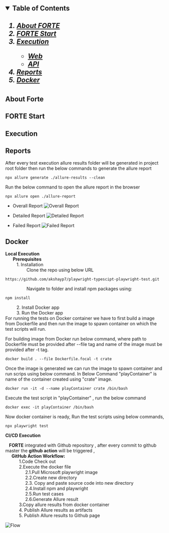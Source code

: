 <!-- TABLE OF CONTENTS -->
<h2>
    <details open="open">
        <summary class="normal">Table of Contents</summary>
        <h5>
          <ol>
            <li>
              <a href="#about-forte">About FORTE</a>
            </li>
            <li>
              <a href="#forte-start">FORTE Start</a>
            </li>
            <li><a href="#execution">Execution</a></li>
			   <ul>
			   <li>
			   <a href="web">Web</a>
			   </li>
			   <li>
			   <a href="api">API</a>
			   </li>
			   </ul>
            <li><a href="#reports">Reports</a></li>
            <li><a href="#docker">Docker</a></li>
          </ol>
        </h5>    
    </details>
</h2>

<!-- ABOUT THE PROJECT -->

## About Forte

## FORTE Start


## Execution

## Reports

After every test execution allure results folder will be generated in project root folder then run the below commands to generate the allure report

    npx allure generate ./allure-results --clean

Run the below command to open the allure report in the browser

    npx allure open ./allure-report

 - Overall Report
 ![Overall Report](https://user-images.githubusercontent.com/110914539/188542509-093f92b0-468b-4236-9d38-6e2d9fe63546.JPG)

 - Detailed Report
 ![Detailed Report](https://user-images.githubusercontent.com/110914539/188542617-c6fbf2a8-1ab2-459f-a784-621fd38c56fd.JPG)

 - Failed Report
 ![Failed Report](https://user-images.githubusercontent.com/110914539/188542809-b95d7289-b44e-4321-9485-3ee82683c5d9.JPG)


## Docker
**Local Execution**<br/>
&nbsp;&nbsp;&nbsp;&nbsp;&nbsp;&nbsp;**Prerequisites**<br/>
&nbsp;&nbsp;&nbsp;&nbsp;&nbsp;&nbsp;&nbsp;&nbsp;&nbsp;1. Installation<br/>
                                                                                                                   &nbsp;&nbsp;&nbsp;&nbsp;&nbsp;&nbsp;&nbsp;&nbsp;&nbsp;&nbsp;&nbsp;&nbsp;&nbsp;&nbsp;&nbsp;&nbsp;      Clone the repo using below URL
                                                                                                                  
    https://github.com/akshayp7/playwright-typescipt-playwright-test.git
 &nbsp;&nbsp;&nbsp;&nbsp;&nbsp;&nbsp;&nbsp;&nbsp;&nbsp;&nbsp;&nbsp;&nbsp;&nbsp;&nbsp;&nbsp;&nbsp;      Navigate to folder and install npm packages using:<br/>
 

    npm install

      

&nbsp;&nbsp;&nbsp;&nbsp;&nbsp;&nbsp;&nbsp;&nbsp;&nbsp;2. Install Docker app<br/>
&nbsp;&nbsp;&nbsp;&nbsp;&nbsp;&nbsp;&nbsp;&nbsp;&nbsp;3. Run the Docker app<br/>
     For running the tests on Docker container we have to first build a image from Dockerfile and then run the image to spawn container on which the test scripts will run.
     

  For building image from Docker run below command, where path to Dockerfile must be provided after --file tag and name of the image must be provided after -t tag.

    docker build . --file Dockerfile.focal -t crate

  Once the image is generated we can run the image to spawn container and run scrips using below command. In Below Command "playContainer" is name of the container created using "crate" image.

    docker run -it -d --name playContainer crate /bin/bash

 Execute the test script in "playContainer" , run the below command

    docker exec -it playContainer /bin/bash

Now docker container is ready, Run the test scripts using below commands,

    npx playwright test


**CI/CD Execution**<br/>

&nbsp; &nbsp;**FORTE** integrated with Github repository , after every commit to github master the **github action** will be triggered ,<br/>
&nbsp; &nbsp; &nbsp;**GitHub Action Workflow:**<br/>
       &nbsp; &nbsp; &nbsp;&nbsp; &nbsp; &nbsp; 1.Code Check out<br/>
       &nbsp; &nbsp; &nbsp;&nbsp; &nbsp; &nbsp; 2.Execute the docker file<br/>
       &nbsp; &nbsp; &nbsp;&nbsp; &nbsp; &nbsp;&nbsp; &nbsp;&nbsp;&nbsp;&nbsp;2.1.Pull Microsoft playwright image<br/>
       &nbsp; &nbsp; &nbsp;&nbsp; &nbsp; &nbsp;&nbsp; &nbsp;&nbsp;&nbsp;&nbsp;2.2.Create new directory<br/>
       &nbsp; &nbsp; &nbsp;&nbsp; &nbsp; &nbsp;&nbsp; &nbsp;&nbsp;&nbsp;&nbsp;2.3. Copy and paste source code into new directory<br/>
       &nbsp; &nbsp; &nbsp;&nbsp; &nbsp; &nbsp;&nbsp; &nbsp;&nbsp;&nbsp;&nbsp;2.4.Install npm and playwright<br/>
       &nbsp; &nbsp; &nbsp;&nbsp; &nbsp; &nbsp;&nbsp; &nbsp;&nbsp;&nbsp;&nbsp;2.5.Run test cases<br/>
       &nbsp; &nbsp; &nbsp;&nbsp; &nbsp; &nbsp;&nbsp; &nbsp;&nbsp;&nbsp;&nbsp;2.6.Generate Allure result<br/>
       &nbsp; &nbsp; &nbsp;&nbsp; &nbsp; &nbsp; 3.Copy allure results from docker container<br/>
       &nbsp; &nbsp; &nbsp;&nbsp; &nbsp; &nbsp; 4. Publish Allure results as artifacts <br/>
       &nbsp; &nbsp; &nbsp;&nbsp; &nbsp; &nbsp; 5. Publish Allure results to Github page<br/>

 ![Flow](https://user-images.githubusercontent.com/110914539/188542865-f601154e-652d-4ced-9a8b-b790216658bb.JPG)